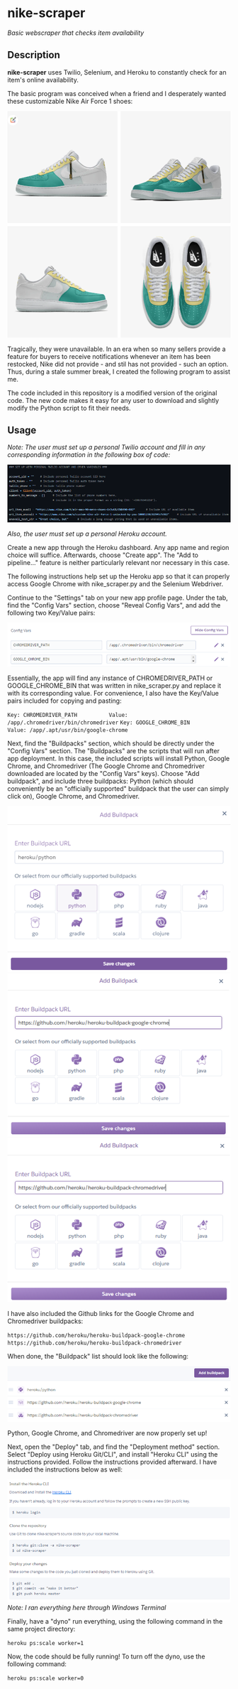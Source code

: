 nike-scraper
=====

_Basic webscraper that checks item availability_

Description
-----------

**nike-scraper** uses Twilio, Selenium, and Heroku to constantly check for an
item's online availability.

The basic program was conceived when a friend and I desperately wanted these 
customizable Nike Air Force 1 shoes:

![Screenshot of Nike shoes](img/nikeshoes.png)

Tragically, they were unavailable. In an
era when so many sellers provide a feature for buyers to receive notifications 
whenever an item has been restocked, Nike did not provide - and stil has not
provided - such an option. Thus, during a stale summer break, I created the
following program to assist me.

The code included in this repository is a modified version of the original code.
The new code makes it easy for any user to download and slightly modify the 
Python script to fit their needs.

Usage
-----

_Note: The user must set up a personal Twilio account and fill in any 
corresponding information in the following box of code:_

![Screenshot of code where extra information must be filled in](img/fillincode.png)

_Also, the user must set up a personal Heroku account._

Create a new app through the Heroku dashboard. Any app name and region choice will
suffice. Afterwards, choose "Create app". The "Add to pipeline..." feature is
neither particularly relevant nor necessary in this case.

The following instructions help set up the Heroku app so that it can properly access
Google Chrome with nike_scraper.py and the Selenium Webdriver.

Continue to the "Settings" tab on your new app profile page. Under
the tab, find the "Config Vars" section, choose "Reveal Config Vars", and add the 
following two Key/Value pairs:

![Screenshot of Heroku Config Vars](img/keyvalue.png)

Essentially, the app will find any instance of CHROMEDRIVER_PATH or GOOGLE_CHROME_BIN
that was written in nike_scraper.py and replace it with its corresponding value. For
convenience, I also have the Key/Value pairs included for copying and pasting:

`Key: CHROMEDRIVER_PATH          Value: /app/.chromedriver/bin/chromedriver`
`Key: GOOGLE_CHROME_BIN          Value: /app/.apt/usr/bin/google-chrome`

Next, find the "Buildpacks" section, which should be directly under the "Config
Vars" section. The "Buildpacks" are the scripts that will run after app deployment.
In this case, the included scripts will install Python, Google Chrome, and Chromedriver
(The Google Chrome and Chromedriver downloaded are located by the "Config Vars" keys). 
Choose "Add buildpack", and include three buildpacks: Python (which should conveniently 
be an "officially supported" buildpack that the user can simply click on), Google 
Chrome, and Chromedriver.

![Screenshot of Heroku Python Buildpack](img/pythonbuildpack.png)
![Screenshot of Heroku Google Chrome Buildpack](img/googlechromebuildpack.png)
![Screenshot of Heroku Chromedriver Buildpack](img/chromedriverbuildpack.png)

I have also included the Github links for the Google Chrome and Chromedriver buildpacks:

`https://github.com/heroku/heroku-buildpack-google-chrome`
`https://github.com/heroku/heroku-buildpack-chromedriver`

When done, the "Buildpack" list should look like the following:

![Screenshot of Heroku Buildpacks](img/buildpack.png)

Python, Google Chrome, and Chromedriver are now properly set up!

Next, open the "Deploy" tab, and find the "Deployment method" section. Select "Deploy
using Heroku Git/CLI", and install "Heroku CLI" using the instructions provided. Follow
the instructions provided afterward. I have included the instructions below as well:

![Screenshot of Heroku Git instructions](img/herokugitinstruct.png)
_Note: I ran everything here through Windows Terminal_

Finally, have a "dyno" run everything, using the following command in the same project
directory:

`heroku ps:scale worker=1`

Now, the code should be fully running! To turn off the dyno, use the following command:

`heroku ps:scale worker=0`

